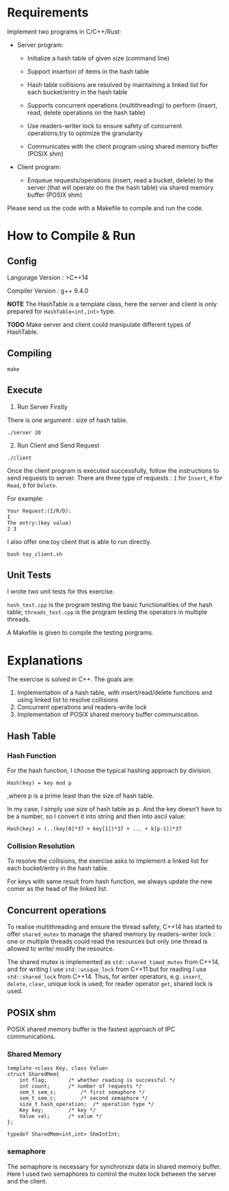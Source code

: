 # Requirements

Implement two programs in C/C++/Rust:

* Server program:

	- Initialize a hash table of given size (command line)

	- Support insertion of items in the hash table
	
	- Hash table collisions are resolved by maintaining a linked list for each bucket/entry in the hash table
	
	- Supports concurrent operations (multithreading) to perform (insert, read, delete operations on the hash table)

	- Use readers-writer lock to ensure safety of concurrent operations,try to optimize the granularity

	- Communicates with the client program using shared memory buffer (POSIX shm)

* Client program:
	- Enqueue requests/operations (insert, read a bucket, delete) to the server (that will operate on the the hash 
	table) via shared memory buffer (POSIX shm)

Please send us the code with a Makefile to compile and run the code.

# How to Compile \& Run

## Config

Langurage Version : \>C++14

Compiler Version : g++ 9.4.0

**NOTE** The HashTable is a template class, here the server and client is only prepared for `HashTable<int,int>` type.

**TODO** Make server and client could manipulate different types of HashTable.

## Compiling

```
make
```

## Execute

1. Run Server Firstly

There is one argument : size of hash table.

```
./server 20
```

2. Run Client and Send Request

```
./client
```


Once the client program is executed successfully, follow the instructions to send requests to server.
There are three type of requests : `I` for `Insert`, `R` for `Read`, `D` for `Delete`.

For example:

```
Your Request:(I/R/D):
I
The entry:(key value)
2 3
```

I also offer one toy client that is able to run directly.


```
bash toy_client.sh
```

## Unit Tests

I wrote two unit tests for this exercise.

`hash_test.cpp` is the program testing the basic functionalities of the hash table;
`threads_test.cpp` is the program testing the operators in multiple threads.

A Makefile is given to compile the testing porgrams.

# Explanations

The exercise is solved in C++. The goals are:

1. Implementation of a hash table, with insert/read/delete functions and using linked list to resolve collisions
2. Concurrent operations and readers-write lock
3. Implementation of POSIX shared memory buffer communication.


## Hash Table
### Hash Function

For the hash function, I choose the typical hashing approach by division.

```
Hash(key) = key mod p
```
,where p is a prime least than the size of hash table.

In my case, I simply use size of hash table as p.
And the key doesn't have to be a number, so I convert it into string and then into ascii value:

```
Hash(key) = (..(key[0]*37 + key[1])*37 + ... + k[p-1])*37
```

### Collision Resolution

To resolve the collisions, the exercise asks to implement a linked list for each bucket/entry in the hash table.

For keys with same result from hash function, we always update the new comer as the head of the linked list.


## Concurrent operations

To realise multithreading and ensure the thread safety, C++14 has started to offer `shared_mutex` to manage the shared
memory by readers-writer lock : one or multiple threads could read the resources but only one thread is allowed to write/
modify the resource.

The shared mutex is implemented as `std::shared_timed_mutex` from C++14, and for writing I use `std::unique_lock` from C++11
but for reading I use `std::shared_lock` from C++14. Thus, for writer operators, e.g. `insert`, `delete`, `clear`, unique 
lock is used; for reader operator `get`, shared lock is used.


## POSIX shm

POSIX shared memory buffer is the fastest approach of IPC communications.

### Shared Memory 

```
template <class Key, class Value>
struct SharedMem{
	int flag;		/* whether reading is successful */
	int count;		/* number of requests */
	sem_t sem_s;		/* first semaphore */
	sem_t sem_c;		/* second semaphore */
	size_t hash_operation;	/* operation type */
	Key key;		/* key */
	Value val;		/* value */
};

typedef SharedMem<int,int> ShmIntInt;
```

### semaphore

The semaphore is necessary for synchronize data in shared memory buffer.
Here I used two semaphores to control the mutex lock between the server and the client.





